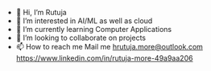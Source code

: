 - 👋 Hi, I’m Rutuja
- 👀 I’m interested in AI/ML as well as cloud 
- 🌱 I’m currently learning Computer Applications
- 💞️ I’m looking to collaborate on projects 
- 📫 How to reach me Mail me hrutuja.more@outlook.com
      https://www.linkedin.com/in/rutuja-more-49a9aa206
<!---
hrutuja404/hrutuja404 is a ✨ special ✨ repository because its `README.md` (this file) appears on your GitHub profile.
You can click the Preview link to take a look at your changes.
--->
